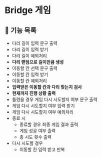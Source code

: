# Bridge 게임

## 📑 기능 목록

* 다리 길이 입력 문구 출력
* 다리 길이 입력 받기
* 다리 길이 예외처리
* **다리 랜덤으로 길이만큼 생성**
* 이동할 칸 선택 문구 출력
* 이동할 칸 입력 받기
* 이동할 칸 예외처리
* **입력받은 이동할 칸과 다리 맞는지 검사**
* **현재까지 진행 상황 출력**
* 틀렸을 경우 게임 다시 시도할지 여부 문구 출력
* 게임 다시 시도할지 여부 입력 받기
* 게임 다시 시도할지 여부 예외처리
* 종료 시
  * 종료할 경우 최종 게임 결과 출력
  * 게임 성공 여부 출력
  * 총 시도 횟수 출력
* 다시 시도할 경우
  * 이동할 칸 입력 받고 반복